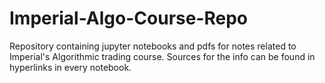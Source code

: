 # Imperial-Algo-Course-Repo
Repository containing jupyter notebooks and pdfs for notes related to Imperial's Algorithmic trading course. Sources for the info can be found in hyperlinks in every notebook.

